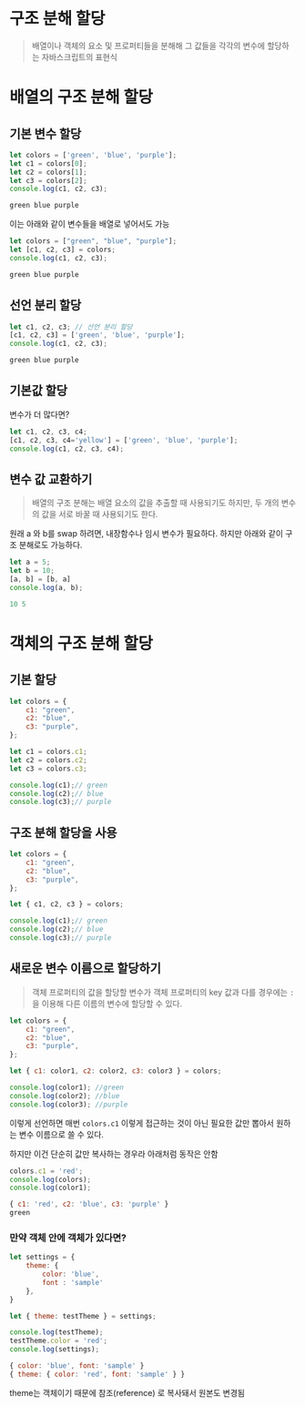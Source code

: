 # 구조 분해 할당
> 배열이나 객체의 요소 및 프로퍼티들을 분해해 그 값들을 각각의 변수에 할당하는 자바스크립트의 표현식

# 배열의 구조 분해 할당
## 기본 변수 할당
```js
let colors = ['green', 'blue', 'purple'];
let c1 = colors[0];
let c2 = colors[1];
let c3 = colors[2];
console.log(c1, c2, c3);

green blue purple
```

이는 아래와 같이 변수들을 배열로 넣어서도 가능
```js
let colors = ["green", "blue", "purple"];
let [c1, c2, c3] = colors;
console.log(c1, c2, c3);

green blue purple
```

## 선언 분리 할당
```js
let c1, c2, c3; // 선언 분리 할당
[c1, c2, c3] = ['green', 'blue', 'purple'];
console.log(c1, c2, c3);

green blue purple
```

## 기본값 할당
변수가 더 많다면?
```js
let c1, c2, c3, c4;
[c1, c2, c3, c4='yellow'] = ['green', 'blue', 'purple'];
console.log(c1, c2, c3, c4);
```
## 변수 값 교환하기
> 배열의 구조 분해는 배열 요소의 값을 추출할 때 사용되기도 하지만, 두 개의 변수의 값을 서로 바꿀 때 사용되기도 한다.

원래 a 와 b를 swap 하려면, 내장함수나 임시 변수가 필요하다.
하지만 아래와 같이 구조 분해로도 가능하다.
```js
let a = 5;
let b = 10;
[a, b] = [b, a]
console.log(a, b);

10 5
```
# 객체의 구조 분해 할당

## 기본 할당
```js
let colors = {
    c1: "green",
    c2: "blue",
    c3: "purple",
};

let c1 = colors.c1;
let c2 = colors.c2;
let c3 = colors.c3;

console.log(c1);// green
console.log(c2);// blue
console.log(c3);// purple
```

## 구조 분해 할당을 사용
```js
let colors = {
    c1: "green",
    c2: "blue",
    c3: "purple",
};

let { c1, c2, c3 } = colors;

console.log(c1);// green
console.log(c2);// blue
console.log(c3);// purple
```

## 새로운 변수 이름으로 할당하기
> 객체 프로퍼티의 값을 할당할 변수가 객체 프로퍼티의 key 값과 다를 경우에는 `:` 을 이용해 다른 이름의 변수에 할당할 수 있다.


```js
let colors = {
    c1: "green",
    c2: "blue",
    c3: "purple",
};

let { c1: color1, c2: color2, c3: color3 } = colors;

console.log(color1); //green
console.log(color2); //blue
console.log(color3); //purple
```

이렇게 선언하면 매번 `colors.c1` 이렇게 접근하는 것이 아닌 필요한 값만 뽑아서 원하는 변수 이름으로 쓸 수 있다.

하지만 이건 단순히 값만 복사하는 경우라 아래처럼 동작은 안함
```js
colors.c1 = 'red';
console.log(colors);
console.log(color1);

{ c1: 'red', c2: 'blue', c3: 'purple' }
green
```

### 만약 객체 안에 객체가 있다면?
```js
let settings = {
    theme: {
        color: 'blue',
        font : 'sample'
    },
}

let { theme: testTheme } = settings;

console.log(testTheme);
testTheme.color = 'red';
console.log(settings);

{ color: 'blue', font: 'sample' }
{ theme: { color: 'red', font: 'sample' } }
```
theme는 객체이기 때문에 참조(reference) 로 복사돼서 원본도 변경됨
